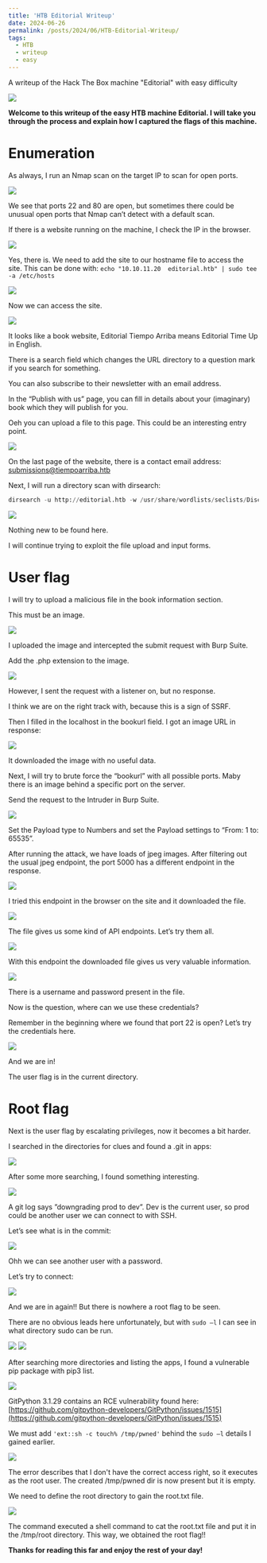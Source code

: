 ```yaml
---
title: 'HTB Editorial Writeup'
date: 2024-06-26
permalink: /posts/2024/06/HTB-Editorial-Writeup/
tags:
  - HTB
  - writeup
  - easy
---
```


A writeup of the Hack The Box machine "Editorial" with easy difficulty

<img src='/images/HTB_Editorial/Screenshot 2024-06-26 191746.png'>

**Welcome to this writeup of the easy HTB machine Editorial. I will take you through the process and explain how I captured the flags of this machine.**

Enumeration
======
As always, I run an Nmap scan on the target IP to scan for open ports.

<img src='/images/HTB_Editorial/Screenshot 2024-06-26 192124.png'>

We see that ports 22 and 80 are open, but sometimes there could be unusual open ports that Nmap can’t detect with a default scan. 

If there is a website running on the machine, I check the IP in the browser. 

<img src='/images/HTB_Editorial/Screenshot 2024-06-26 192218.png'>

Yes, there is. We need to add the site to our hostname file to access the site. This can be done with: `echo "10.10.11.20  editorial.htb" | sudo tee -a /etc/hosts`

<img src='/images/HTB_Editorial/Screenshot 2024-06-26 220450.png'>

Now we can access the site.

<img src='/images/HTB_Editorial/Screenshot 2024-06-26 221415.png'>

It looks like a book website, Editorial Tiempo Arriba means Editorial Time Up in English.

There is a search field which changes the URL directory to a question mark if you search for something. 

You can also subscribe to their newsletter with an email address. 

In the “Publish with us” page, you can fill in details about your (imaginary) book which they will publish for you. 

Oeh you can upload a file to this page. This could be an interesting entry point. 

<img src='/images/HTB_Editorial/Screenshot 2024-06-26 223031.png'>

On the last page of the website, there is a contact email address: submissions@tiempoarriba.htb

Next, I will run a directory scan with dirsearch:

```python
dirsearch -u http://editorial.htb -w /usr/share/wordlists/seclists/Discovery/DNS/subdomains-top1million-110000.txt
```
<img src='/images/HTB_Editorial/Screenshot 2024-06-26 230303.png'>

Nothing new to be found here. 

I will continue trying to exploit the file upload and input forms. 

User flag
======

I will try to upload a malicious file in the book information section. 

This must be an image.

<img src='/images/HTB_Editorial/Screenshot 2024-06-26 231021.png'>

I uploaded the image and intercepted the submit request with Burp Suite.  

Add the .php extension to the image.  

<img src='/images\HTB_Editorial\Screenshot 2024-06-26 231142.png'>

However, I sent the request with a listener on, but no response. 

I think we are on the right track with, because this is a sign of SSRF. 

Then I filled in the localhost in the bookurl field. I got an image URL in response: 

<img src='/images\HTB_Editorial\Screenshot 2024-06-26 231255.png'>

It downloaded the image with no useful data. 

Next, I will try to brute force the “bookurl” with all possible ports. Maby there is an image behind a specific port on the server. 

Send the request to the Intruder in Burp Suite.

<img src='/images\HTB_Editorial\Screenshot 2024-06-26 231341.png'>

Set the Payload type to Numbers and set the Payload settings to “From: 1 to: 65535”. 

After running the attack, we have loads of jpeg images. After filtering out the usual jpeg endpoint, the port 5000 has a different endpoint in the response. 

<img src='/images\HTB_Editorial\Screenshot 2024-06-26 231423.png'>

I tried this endpoint in the browser on the site and it downloaded the file. 

<img src='/images\HTB_Editorial\Screenshot 2024-06-26 231513.png'>

The file gives us some kind of API endpoints. Let’s try them all. 

<img src='/images\HTB_Editorial\Screenshot 2024-06-26 231623.png'>

With this endpoint the downloaded file gives us very valuable information.

<img src='/images\HTB_Editorial\Screenshot 2024-06-26 231702.png'>

There is a username and password present in the file.  

Now is the question, where can we use these credentials? 

Remember in the beginning where we found that port 22 is open? Let’s try the credentials here.  

<img src='/images\HTB_Editorial\Screenshot 2024-06-26 231805.png'>

And we are in! 

The user flag is in the current directory. 

Root flag
======
Next is the user flag by escalating privileges, now it becomes a bit harder. 

I searched in the directories for clues and found a .git in apps: 

<img src='/images\HTB_Editorial\Screenshot 2024-06-26 231845.png'>

After some more searching, I found something interesting. 

<img src='/images\HTB_Editorial\Screenshot 2024-06-26 231918.png'>

A git log says ”downgrading prod to dev”. Dev is the current user, so prod could be another user we can connect to with SSH. 

Let’s see what is in the commit: 

<img src='/images\HTB_Editorial\Screenshot 2024-06-26 231956.png'>

Ohh we can see another user with a password. 

Let’s try to connect:

<img src='/images\HTB_Editorial\Screenshot 2024-06-26 232053.png'>

And we are in again!! But there is nowhere a root flag to be seen. 

There are no obvious leads here unfortunately, but with `sudo –l` I can see in what directory sudo can be run. 

<img src='/images\HTB_Editorial\Screenshot 2024-06-26 232133.png'>

<img src='/images\HTB_Editorial\Screenshot 2024-06-26 232156.png'>

After searching more directories and listing the apps, I found a vulnerable pip package with pip3 list. 

<img src='/images\HTB_Editorial\Screenshot 2024-06-26 232227.png'>

GitPython 3.1.29 contains an RCE vulnerability found here: [https://github.com/gitpython-developers/GitPython/issues/1515](https://github.com/gitpython-developers/GitPython/issues/1515)

We must add `'ext::sh -c touch% /tmp/pwned'` behind the `sudo –l` details I gained earlier. 

<img src='/images\HTB_Editorial\Screenshot 2024-06-26 232411.png'>

The error describes that I don't have the correct access right, so it executes as the root user. The created /tmp/pwned dir is now present but it is empty.  

We need to define the root directory to gain the root.txt file. 

<img src='/images\HTB_Editorial\Screenshot 2024-06-26 232515.png'>

The command executed a shell command to cat the root.txt file and put it in the /tmp/root directory. This way, we obtained the root flag!! 

**Thanks for reading this far and enjoy the rest of your day!**